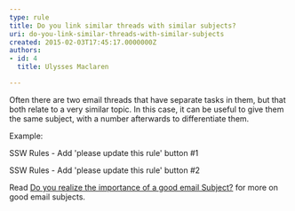 ```yaml
---
type: rule
title: Do you link similar threads with similar subjects?
uri: do-you-link-similar-threads-with-similar-subjects
created: 2015-02-03T17:45:17.0000000Z
authors:
- id: 4
  title: Ulysses Maclaren

---
```


Often there are two email threads that have separate tasks in them, but that both relate to a very similar topic. In this case, it can be useful to give them the same subject, with a number afterwards to differentiate them.
 
​​Example:

SSW Rules - Add 'please update this rule' button #1

SSW Rules - Add 'please update this rule' button #2

Read [Do you realize the importance of a good email Subject?](/Pages/ImportanceOfAGoodSubject.aspx) for more on good email subjects.​
